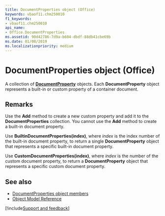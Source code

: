 ```yaml
---
title: DocumentProperties object (Office)
keywords: vbaof11.chm250010
f1_keywords:
- vbaof11.chm250010
api_name:
- Office.DocumentProperties
ms.assetid: 90d42786-7d9a-b604-dbdf-88db41cbe69b
ms.date: 01/08/2019
ms.localizationpriority: medium
---
```



# DocumentProperties object (Office)

A collection of **[DocumentProperty](office.documentproperty.md)** objects. Each **DocumentProperty** object represents a built-in or custom property of a container document.

## Remarks

Use the **Add** method to create a new custom property and add it to the **DocumentProperties** collection. You cannot use the **Add** method to create a built-in document property.

Use **BuiltinDocumentProperties(index)**, where _index_ is the index number of the built-in document property, to return a single **DocumentProperty** object that represents a specific built-in document property. 

Use **CustomDocumentProperties(index)**, where _index_ is the number of the custom document property, to return a **DocumentProperty** object that represents a specific custom document property.


## See also

- [DocumentProperties object members](overview/library-reference/documentproperties-members-office.md)
- [Object Model Reference](overview/library-reference/reference-object-library-reference-for-office.md)

[!include[Support and feedback](~/includes/feedback-boilerplate.md)]
